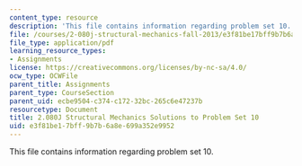 ```yaml
---
content_type: resource
description: 'This file contains information regarding problem set 10. '
file: /courses/2-080j-structural-mechanics-fall-2013/e3f81be17bff9b7b6a8e699a352e9952_MIT2_080JF13_ProbSet_10.pdf
file_type: application/pdf
learning_resource_types:
- Assignments
license: https://creativecommons.org/licenses/by-nc-sa/4.0/
ocw_type: OCWFile
parent_title: Assignments
parent_type: CourseSection
parent_uid: ecbe9504-c374-c172-32bc-265c6e47237b
resourcetype: Document
title: 2.080J Structural Mechanics Solutions to Problem Set 10
uid: e3f81be1-7bff-9b7b-6a8e-699a352e9952
---
```

This file contains information regarding problem set 10. 
